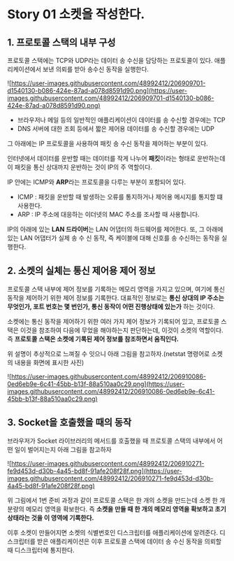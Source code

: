 # Story 01 소켓을 작성한다.

## 1. 프로토콜 스택의 내부 구성

프로토콜 스택에는 TCP와 UDP라는 데이터 송 수신을 담당하는 프로토콜이 있다. 애플리케이션에서 보낸 의뢰를 받아 송수신 동작을 실행한다.

![https://user-images.githubusercontent.com/48992412/206909701-d1540130-b086-424e-87ad-a078d8591d90.png](https://user-images.githubusercontent.com/48992412/206909701-d1540130-b086-424e-87ad-a078d8591d90.png)

- 브라우저나 메일 등의 일반적인 애플리케이션이 데이터를 송 수신할 경우에는 TCP
- DNS 서버에 대한 조회 등에서 짧은 제어용 데이터를 송 수신할 경우에는 UDP

그 아래에는 IP 프로토콜을 사용하여 패킷 송 수신 동작을 제어하는 부분이 있다.

인터넷에서 데이터를 운반할 때는 데이터를 작게 나누어 **패킷**이라는 형태로 운반하는데 이 패킷을 통신 상대까지 운반하는 것이 IP의 주 역할이다.

IP 안에는 ICMP와 **ARP**라는 프로토콜을 다루는 부분이 포함되어 있다.

- ICMP : 패킷을 운반할 때 발생하는 오류를 통지하거나 제어용 메시지를 통지할 떄 사용한다.
- ARP : IP 주소에 대응하는 이더넷의 MAC 주소를 조사할 때 사용합니다.

IP의 아래에 있는 **LAN 드라이버**는 LAN 어댑터의 하드웨어를 제어한다. 또, 그 아래에 있는 LAN 어댑터가 실제 송 수 신 동작, 즉 케이블에 대해 신호를 송 수신하는 동작을 실행한다.

## 2. 소켓의 실체는 통신 제어용 제어 정보

프로토콜 스택 내부에 제어 정보를 기록하는 메모리 영역을 가지고 있으며, 여기에 통신 동작을 제어하기 위한 제어 정보를 기록한다. 대표적인 정보로는 **통신 상대의 IP 주소는 무엇인가, 포트 번호는 몇 번인가, 통신 동작이 어떤 진행상태에 있는가** 하는 것이다.

소켓에는 통신 동작을 제어하기 위한 여러 가지 제어 정보가 기록되어 있고, 프로토콜 스택은 이것을 참조하여 다음에 무었을 해야하는지 판단하는데, 이것이 소켓의 역할이다. 즉 **프로토콜 스택은 소켓에 기록된 제어 정보를 참조하면서 움직인다.**

위 설명이 추상적으로 느껴질 수 잇으니 아래 그림을 참고하자.(netstat 명령어로 소켓의 내용을 화면에 표시한 사진)

![https://user-images.githubusercontent.com/48992412/206910086-0ed6eb9e-6c41-45bb-b13f-88a510aa0c29.png](https://user-images.githubusercontent.com/48992412/206910086-0ed6eb9e-6c41-45bb-b13f-88a510aa0c29.png)

## 3. Socket을 호출했을 때의 동작

브라우저가 Socket 라이브러리의 메서드를 호출했을 때 프로토콜 스택의 내부에서 어떤 일이 벌어지는지 아래 그림을 참고하자

![https://user-images.githubusercontent.com/48992412/206910271-fe9d453d-d30b-4a45-bd8f-91afe208f28f.png](https://user-images.githubusercontent.com/48992412/206910271-fe9d453d-d30b-4a45-bd8f-91afe208f28f.png)

위 그림에서 1번 준비 과정과 같이 프로토콜 스택은 한 개의 소켓을 만드는데 소켓 한 개 분량의 메모리 영역을 확보한다. 즉 **소켓을 만들 때 한 개의 메모리 영역을 확보하고 초기 상태라는 것을 이 영역에 기록한다.**

이후 소켓이 만들어지면 소켓의 식별번호인 디스크립터를 애플리케이션에 알려준다. 디스크립터를 받은 애플리케이션은 이후 프로토콜 스택에 데이터 송 수신 동작을 의뢰할 때 디스크립터에 통지한다.